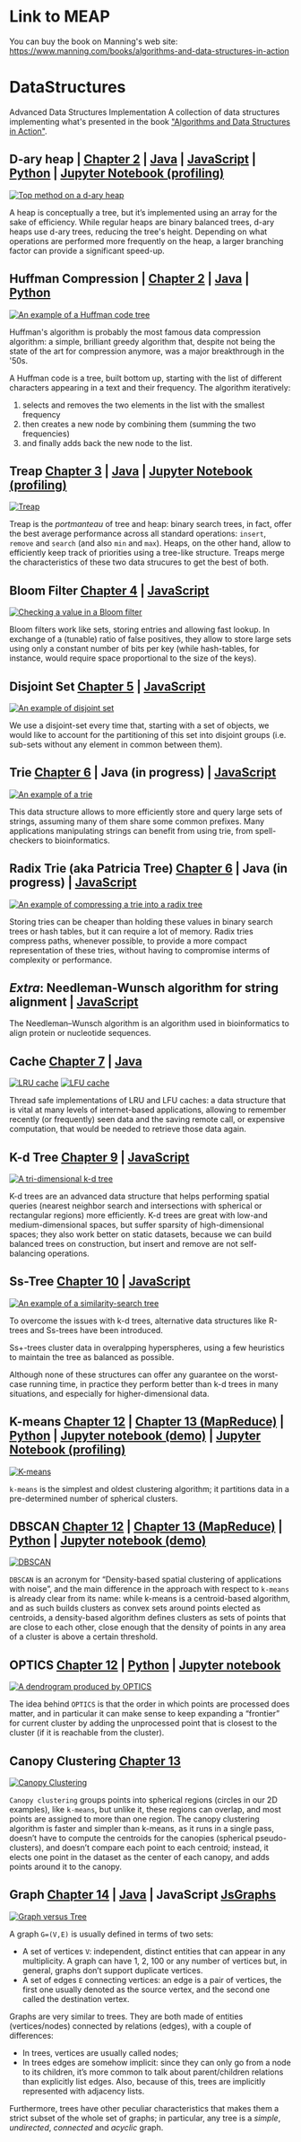 # Link to MEAP
You can buy the book on Manning's web site:
https://www.manning.com/books/algorithms-and-data-structures-in-action

# DataStructures
Advanced Data Structures Implementation
A collection of data structures implementing what's presented in the book ["Algorithms and Data Structures in Action"](https://www.manning.com/books/algorithms-and-data-structures-in-action#toc).

## **D-ary heap** | [Chapter 2](https://livebook.manning.com/book/algorithms-and-data-structures-in-action/chapter-2) | [Java](https://github.com/mlarocca/AlgorithmsAndDataStructuresInAction/tree/master/Java/src/org/mlarocca/containers/priorityqueue/heap) | [JavaScript](https://github.com/mlarocca/AlgorithmsAndDataStructuresInAction/tree/master/JavaScript/src/dway_heap) | [Python](https://github.com/mlarocca/AlgorithmsAndDataStructuresInAction/tree/master/Python/mlarocca/datastructures/heap) | [Jupyter Notebook (profiling)](https://github.com/mlarocca/AlgorithmsAndDataStructuresInAction/blob/master/Python/mlarocca/notebooks/Huffman_profiling.ipynb)

[![Top method on a d-ary heap](./readme/thumbs/d-way_heap.md.jpg)](./JavaScript/readme/d-way_heap.png)

A heap  is  conceptually a  tree,  but it’s implemented  using  an array for the sake of efficiency.
While regular heaps are binary balanced trees, d-ary heaps use d-ary trees, reducing the tree's height.
Depending on what operations are performed more frequently on the heap, a larger branching factor can provide a significant speed-up.


## **Huffman Compression** | [Chapter 2](https://livebook.manning.com/book/algorithms-and-data-structures-in-action/chapter-2/v-8/373) | [Java](https://github.com/mlarocca/AlgorithmsAndDataStructuresInAction/tree/master/Java/src/org/mlarocca/huffman) | [Python](https://github.com/mlarocca/AlgorithmsAndDataStructuresInAction/tree/master/Python/mlarocca/datastructures/huffman)

[![An example of a Huffman code tree](./readme/thumbs/huffman.md.jpg)](./readme/huffman.jpg)

Huffman's algorithm is probably the most famous data compression algorithm: a simple, brilliant greedy algorithm that, despite not being the state of the art for compression anymore, was a major breakthrough in the '50s.

A Huffman code is a tree, built bottom up, starting with the list of different characters appearing in a text and their frequency. The algorithm iteratively:

1.	selects and removes the two elements in the list with the smallest frequency
2.	then creates a new node by combining them (summing the two frequencies)
3.	and finally adds back the new node to the list.

## **Treap** [Chapter 3](https://livebook.manning.com/book/algorithms-and-data-structures-in-action/chapter-3) | [Java](https://github.com/mlarocca/AlgorithmsAndDataStructuresInAction/tree/master/Java/src/org/mlarocca/containers/treap) | [Jupyter Notebook (profiling)](https://github.com/mlarocca/AlgorithmsAndDataStructuresInAction/blob/master/Python/mlarocca/notebooks/treaps_profiling.ipynb)

[![Treap](./readme/thumbs/treap.md.jpg)](./readme/treap.jpg)

Treap is  the _portmanteau_ of tree and heap: binary search trees, in fact, offer the best average performance across all standard operations:  `insert`, `remove`  and `search`  (and also `min` and `max`). Heaps, on the other hand, allow to  efficiently keep track of priorities using a tree-like structure. Treaps merge the characteristics of these two data strucures to get the best of both.

## **Bloom Filter** [Chapter 4](https://livebook.manning.com/book/algorithms-and-data-structures-in-action/chapter-4) | [JavaScript](https://github.com/mlarocca/AlgorithmsAndDataStructuresInAction/tree/master/JavaScript/src/bloom_filter)

[![Checking a value in a Bloom filter](./readme/thumbs/bloom_filter.md.jpg)](./JavaScript/readme/bloom_filter.png)

Bloom  filters  work like sets, storing entries and allowing fast lookup. In exchange of a (tunable) ratio of false positives, they allow  to store  large  sets  using  only a constant number of bits per key (while hash-tables, for instance, would require space proportional to the size of the keys).


## **Disjoint Set** [Chapter 5](https://livebook.manning.com/book/algorithms-and-data-structures-in-action/chapter-5) | [JavaScript](https://github.com/mlarocca/AlgorithmsAndDataStructuresInAction/tree/master/JavaScript/src/disjointset)

[![An example of disjoint set](./readme/thumbs/union_find.md.jpg)](./readme/union_find.jpg)

We use a disjoint-set every time that, starting with a set of objects, we would like to account for the partitioning of this set into disjoint groups (i.e. sub-sets without any element in common between them).


## **Trie** [Chapter 6](https://livebook.manning.com/book/algorithms-and-data-structures-in-action/chapter-6) | Java (in progress) | [JavaScript](https://github.com/mlarocca/AlgorithmsAndDataStructuresInAction/blob/master/JavaScript/src/trie/trie.js)

[![An example of a trie](./readme/thumbs/trie.md.jpg)](./JavaScript/readme/trie.png)

This data structure allows to more efficiently store and query large sets of strings, assuming many of them share some common prefixes. Many applications manipulating  strings can  benefit from  using trie, from  spell-checkers to bioinformatics.


## **Radix Trie (aka Patricia Tree)** [Chapter 6](https://livebook.manning.com/book/algorithms-and-data-structures-in-action/chapter-6) | Java (in progress) | [JavaScript](https://github.com/mlarocca/AlgorithmsAndDataStructuresInAction/blob/master/JavaScript/src/trie/radix_tree.js)

[![An example of compressing a trie into a radix tree](./readme/thumbs/radix_tree_compression.md.jpg)](./JavaScript/readme/radix_tree_compression.png)

Storing  tries  can be cheaper  than holding  these  values  in  binary  search trees  or  hash  tables, but  it  can require  a  lot of  memory. Radix  tries  compress  paths, whenever  possible, to provide  a  more  compact  representation  of  these  tries,  without having to compromise interms of complexity or performance.


## _Extra_: **Needleman-Wunsch** algorithm for string alignment | [JavaScript](https://github.com/mlarocca/AlgorithmsAndDataStructuresInAction/tree/master/JavaScript/src/strings)

The Needleman–Wunsch algorithm is an algorithm used in bioinformatics to align protein or nucleotide sequences.

## **Cache** [Chapter 7](https://livebook.manning.com/book/algorithms-and-data-structures-in-action/chapter-7) | [Java](https://github.com/mlarocca/AlgorithmsAndDataStructuresInAction/tree/master/Java/src/org/mlarocca/containers/cache)

[![LRU cache](./readme/thumbs/LRU.md.jpg)](./readme/LRU.jpg)
[![LFU cache](./readme/thumbs/LFU.md.jpg)](./readme/LFU.jpg)


Thread safe implementations of LRU and LFU caches: a data structure that is vital at many levels of internet-based applications, allowing to remember recently (or frequently) seen data and the saving remote call, or expensive computation, that would be needed to retrieve those data again.

## **K-d Tree** [Chapter 9](https://livebook.manning.com/book/algorithms-and-data-structures-in-action/chapter-9) | [JavaScript](https://github.com/mlarocca/AlgorithmsAndDataStructuresInAction/tree/master/JavaScript/src/kd_tree)

[![A tri-dimensional k-d tree](./readme/thumbs/k-d_tree.md.jpg)](./JavaScript/readme/k-d_tree.png)

K-d  trees  are  an  advanced  data  structure  that  helps  performing  spatial queries  (nearest  neighbor  search  and  intersections  with  spherical  or  rectangular regions) more efficiently.
K-d  trees  are  great  with  low-and  medium-dimensional  spaces,  but  suffer sparsity of high-dimensional spaces; they also work  better  on  static  datasets,  because  we  can  build  balanced trees on construction, but insert and remove are not self-balancing operations.

## **Ss-Tree** [Chapter 10](https://livebook.manning.com/book/algorithms-and-data-structures-in-action/chapter-10) | [JavaScript](https://github.com/mlarocca/AlgorithmsAndDataStructuresInAction/tree/master/JavaScript/src/ss_tree)

[![An example of a similarity-search tree](./readme/thumbs/ss_tree.md.jpg)](./JavaScript/readme/ss_tree.png)

To overcome the issues with k-d trees, alternative data structures like R-trees and Ss-trees have been introduced.

Ss+-trees cluster data in overalpping hyperspheres, using a few heuristics to maintain the tree as balanced as possible.

Although  none of these structures can offer any  guarantee  on  the worst-case  running time,  in  practice they  perform  better  than  k-d  trees in  many  situations,  and  especially for higher-dimensional data.

## **K-means** [Chapter 12](https://livebook.manning.com/book/algorithms-and-data-structures-in-action/chapter-12) | [Chapter 13 (MapReduce)](https://livebook.manning.com/book/algorithms-and-data-structures-in-action/chapter-13) | [Python](https://github.com/mlarocca/AlgorithmsAndDataStructuresInAction/blob/master/Python/mlarocca/datastructures/clustering/kmeans.py) | [Jupyter notebook (demo)](https://github.com/mlarocca/AlgorithmsAndDataStructuresInAction/blob/master/Python/mlarocca/notebooks/k_means.ipynb) | [Jupyter Notebook (profiling)](https://github.com/mlarocca/AlgorithmsAndDataStructuresInAction/blob/master/Python/mlarocca/notebooks/kmeans_profiling.ipynb)

[![K-means](./readme/thumbs/k-means.md.jpg)](./readme/k-means.jpg)

`k-means` is the simplest and oldest clustering algorithm; it partitions data in a pre-determined number of spherical clusters.

## **DBSCAN** [Chapter 12](https://livebook.manning.com/book/algorithms-and-data-structures-in-action/chapter-12) | [Chapter 13 (MapReduce)](https://livebook.manning.com/book/algorithms-and-data-structures-in-action/chapter-13) | [Python](https://github.com/mlarocca/AlgorithmsAndDataStructuresInAction/blob/master/Python/mlarocca/datastructures/clustering/dbscan.py) | [Jupyter notebook (demo)](https://github.com/mlarocca/AlgorithmsAndDataStructuresInAction/blob/master/Python/mlarocca/notebooks/dbscan.ipynb)

[![DBSCAN](./readme/thumbs/db_scan_steps.md.jpg)](./readme/db_scan_steps.jpg)

`DBSCAN` is an acronym for “Density-based spatial clustering of applications with noise”, and the main difference in the approach with respect to `k-means` is already clear from its name: while k-means is a centroid-based algorithm, and as such builds clusters as convex sets around points elected as centroids, a density-based algorithm defines clusters as sets of points that are close to each other, close enough that the density of points in any area of a cluster is above a certain threshold.

## **OPTICS** [Chapter 12](https://livebook.manning.com/book/algorithms-and-data-structures-in-action/chapter-12) | [Python](https://github.com/mlarocca/AlgorithmsAndDataStructuresInAction/blob/master/Python/mlarocca/datastructures/clustering/optics.py) | [Jupyter notebook](https://github.com/mlarocca/AlgorithmsAndDataStructuresInAction/blob/master/Python/mlarocca/notebooks/optics.ipynb)

[![A dendrogram produced by OPTICS](./readme/thumbs/optics_dendrogram.md.jpg)](./readme/optics_dendrogram.jpg)

The idea behind `OPTICS` is that the order in which points are processed does matter, and in particular it can make sense to keep expanding a “frontier” for current cluster by adding the unprocessed point that is closest to the cluster (if it is reachable from the cluster).

## **Canopy Clustering** [Chapter 13](https://livebook.manning.com/book/algorithms-and-data-structures-in-action/chapter-13)

[![Canopy Clustering](./readme/thumbs/canopy_clustering.md.jpg)](./readme/canopy_clustering.jpg)

`Canopy clustering` groups points into spherical regions (circles in our 2D examples), like `k-means`, but unlike it, these regions can overlap, and most points are assigned to more than one region.
The canopy clustering algorithm is faster and simpler than k-means, as it runs in a single pass, doesn’t have to compute the centroids for the canopies (spherical pseudo-clusters), and doesn’t compare each point to each centroid; instead, it elects one point in the dataset as the center of each canopy, and adds points around it to the canopy.


## **Graph** [Chapter 14](https://livebook.manning.com/book/algorithms-and-data-structures-in-action/chapter-14) | [Java](https://github.com/mlarocca/AlgorithmsAndDataStructuresInAction/tree/master/Java/src/org/mlarocca/graph) | JavaScript [JsGraphs](https://github.com/mlarocca/jsgraphs/tree/embedding)

[![Graph versus Tree](./readme/thumbs/graph_vs_tree.md.jpg)](./readme/graph_vs_tree.jpg)

A graph `G=(V,E)` is usually defined in terms of two sets:

-	A set of vertices `V`: independent, distinct entities that can appear in any multiplicity. A graph can have 1, 2, 100 or any number of vertices but, in general, graphs don’t support duplicate vertices.
-	A set of edges `E` connecting vertices: an edge is a pair of vertices, the first one usually denoted as the source vertex, and the second one called the destination vertex.

Graphs are very similar to trees. They are both made of entities (vertices/nodes) connected by relations (edges), with a couple of differences:

-	In trees, vertices are usually called nodes;
-	In trees edges are somehow implicit: since they can only go from a node to its children, it’s more common to talk about parent/children relations than explicitly list edges. Also, because of this, trees are implicitly represented with adjacency lists.

Furthermore, trees have other peculiar characteristics that makes them a strict subset of the whole set of graphs; in particular, any tree is a _simple_, _undirected_, _connected_ and _acyclic_ graph.